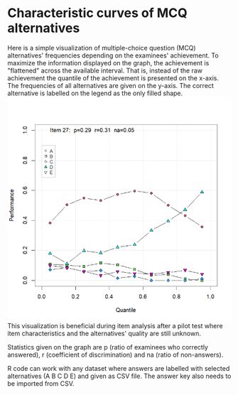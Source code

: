 # Characteristic curves of MCQ alternatives

Here is a simple visualization of multiple-choice question (MCQ) alternatives' frequencies depending on the examinees' achievement. To maximize the information displayed on the graph, the achievement is "flattened" across the available interval. That is, instead of the raw achievement the quantile of the achievement is presented on the x-axis. The frequencies of all alternatives are given on the y-axis. The correct alternative is labelled on the legend as the only filled shape.
<img src="Item_27.png" alt="alt text" width="600"/>  
This visualization is beneficial during item analysis after a pilot test where item characteristics and the alternatives' quality are still unknown.

Statistics given on the graph are p (ratio of examinees who correctly answered), r (coefficient of discrimination) and na (ratio of non-answers).

R code can work with any dataset where answers are labelled with selected alternatives (A B C D E) and given as CSV file. The answer key also needs to be imported from CSV.

